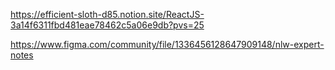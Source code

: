 https://efficient-sloth-d85.notion.site/ReactJS-3a14f6311fbd481eae78462c5a06e9db?pvs=25

https://www.figma.com/community/file/1336456128647909148/nlw-expert-notes